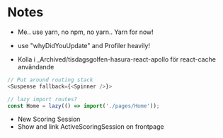 # Notes

- Me.. use yarn, no npm, no yarn.. Yarn for now!

- use "whyDidYouUpdate" and Profiler heavily!
- Kolla i \_Archived/tisdagsgolfen-hasura-react-apollo för react-cache användande

```javascript
// Put around routing stack
<Suspense fallback={<Spinner />}>
```

```javascript
// lazy import routes?
const Home = lazy(() => import('./pages/Home'));
```

- New Scoring Session
- Show and link ActiveScoringSession on frontpage
